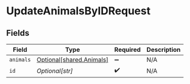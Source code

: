 # UpdateAnimalsByIDRequest


## Fields

| Field                                                          | Type                                                           | Required                                                       | Description                                                    |
| -------------------------------------------------------------- | -------------------------------------------------------------- | -------------------------------------------------------------- | -------------------------------------------------------------- |
| `animals`                                                      | [Optional[shared.Animals]](undefined/models/shared/animals.md) | :heavy_minus_sign:                                             | N/A                                                            |
| `id`                                                           | *Optional[str]*                                                | :heavy_check_mark:                                             | N/A                                                            |